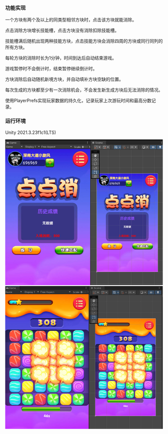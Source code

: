 ### 功能实现
一个方块有两个及以上的同类型相邻方块时，点击该方块就能消除。

点击消除方块增长技能槽，点击方块没有消除扣除技能槽。

技能槽满后随机出现两种技能方块，点击技能方块会消除四周的方块或同行同列的所有方块。

每轮方块的消除时长为1分钟，时间到达后自动结束游戏。

游戏暂停时不会倒计时，结束暂停继续倒计时。

方块消除后自动随机新境方块，并自动填补方块空缺的位置。

每次生成的方块都至少有一次消除机会，不会发生新生成方块后无法消除的情况。

使用PlayerPrefs实现玩家数据的持久化，记录玩家上次游玩时间和最高分数记录。

### 运行环境
Unity 2021.3.23f1c1(LTS)

![Image txet](https://github.com/wucube/Simple-Match3-Game/blob/main/_Image/%E5%BC%80%E5%A7%8B%E8%8F%9C%E5%8D%95.jpg)
![Image txet](https://github.com/wucube/Simple-Match3-Game/blob/main/_Image/%E6%B8%B8%E7%8E%A9%E7%95%8C%E9%9D%A2.jpg)
